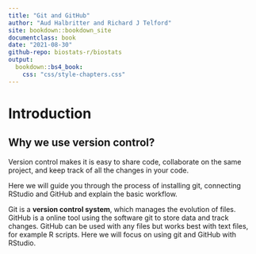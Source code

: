 ```yaml
---
title: "Git and GitHub"
author: "Aud Halbritter and Richard J Telford"
site: bookdown::bookdown_site
documentclass: book
date: "2021-08-30"
github-repo: biostats-r/biostats
output:
  bookdown::bs4_book:
    css: "css/style-chapters.css"
---
```


# Introduction

## Why we use version control?

Version control makes it is easy to share code, collaborate on the same project, and keep track of all the changes in your code.

Here we will guide you through the process of installing git, connecting RStudio and GitHub and explain the basic workflow.

Git is a **version control system**, which manages the evolution of files. GitHub is a online tool using the software git to store data and track changes. 
GitHub can be used with any files but works best with text files, for example R scripts. 
Here we will focus on using git and GitHub with RStudio.
